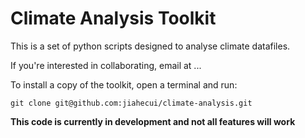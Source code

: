 # Climate Analysis Toolkit

This is a set of python scripts designed to analyse climate datafiles.

If you're interested in collaborating, email at ...

To install a copy of the toolkit, open a terminal and run:
```
git clone git@github.com:jiahecui/climate-analysis.git
```

**This code is currently in development and not all features will work**
